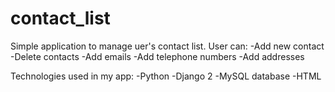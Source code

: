 # contact_list

Simple application to manage uer's contact list.
User can:
-Add new contact
-Delete contacts
-Add emails
-Add telephone numbers
-Add addresses

Technologies used in my app:
-Python
-Django 2
-MySQL database
-HTML
